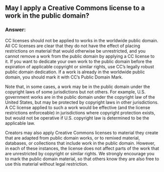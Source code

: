 ## May I apply a Creative Commons license to a work in the public domain?

### Answer:

CC licenses should not be applied to works in the worldwide public domain. All CC licenses are clear that they do not have the effect of placing restrictions on material that would otherwise be unrestricted, and you cannot remove a work from the public domain by applying a CC license to it. If you want to dedicate your own work to the public domain before the expiration of applicable copyright or similar rights, use CC’s legally robust public domain dedication. If a work is already in the worldwide public domain, you should mark it with CC’s Public Domain Mark.

Note that, in some cases, a work may be in the public domain under the copyright laws of some jurisdictions but not others. For example, U.S. government works are in the public domain under the copyright law of the United States, but may be protected by copyright laws in other jurisdictions. A CC license applied to such a work would be effective (and the license restrictions enforceable) in jurisdictions where copyright protection exists, but would not be operative if U.S. copyright law is determined to be the applicable law.

Creators may also apply Creative Commons licenses to material they create that are adapted from public domain works, or to remixed material, databases, or collections that include work in the public domain. However, in each of these instances, the license does not affect parts of the work that are unrestricted by copyright or similar rights. We strongly encourage you to mark the public domain material, so that others know they are also free to use this material without legal restriction.
